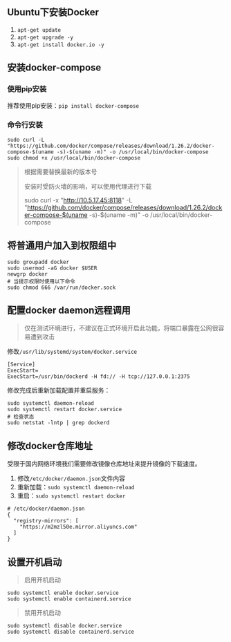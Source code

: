 ## Ubuntu下安装Docker
1. `apt-get update`
2. `apt-get upgrade -y`
3. `apt-get install docker.io -y`

## 安装docker-compose

### 使用pip安装

推荐使用pip安装：`pip install docker-compose`

### 命令行安装
```
sudo curl -L "https://github.com/docker/compose/releases/download/1.26.2/docker-compose-$(uname -s)-$(uname -m)" -o /usr/local/bin/docker-compose
sudo chmod +x /usr/local/bin/docker-compose
```
> 根据需要替换最新的版本号
> 
> 安装时受防火墙的影响，可以使用代理进行下载
> 
> sudo curl -x "http://10.5.17.45:8118" -L "https://github.com/docker/compose/releases/download/1.26.2/docker-compose-$(uname -s)-$(uname -m)" -o /usr/local/bin/docker-compose

## 将普通用户加入到权限组中
```
sudo groupadd docker
sudo usermod -aG docker $USER
newgrp docker
# 当提示权限时使用以下命令
sudo chmod 666 /var/run/docker.sock
```

## 配置docker daemon远程调用
> 仅在测试环境进行，不建议在正式环境开启此功能，将端口暴露在公网很容易遭到攻击 

修改`/usr/lib/systemd/system/docker.service`
```editorconfig
[Service]
ExecStart=
ExecStart=/usr/bin/dockerd -H fd:// -H tcp://127.0.0.1:2375
```
修改完成后重新加载配置并重启服务：
```shell
sudo systemctl daemon-reload
sudo systemctl restart docker.service
# 检查状态
sudo netstat -lntp | grep dockerd
```

## 修改docker仓库地址
受限于国内网络环境我们需要修改镜像仓库地址来提升镜像的下载速度。
1. 修改`/etc/docker/daemon.json`文件内容
2. 重新加载：`sudo systemctl daemon-reload`
3. 重启：`sudo systemctl restart docker`
```
# /etc/docker/daemon.json
{
  "registry-mirrors": [
    "https://m2mzl50e.mirror.aliyuncs.com"
  ]
}
```

## 设置开机启动
> 启用开机启动
```shell
sudo systemctl enable docker.service
sudo systemctl enable containerd.service
```

> 禁用开机启动
```shell
sudo systemctl disable docker.service
sudo systemctl disable containerd.service
```